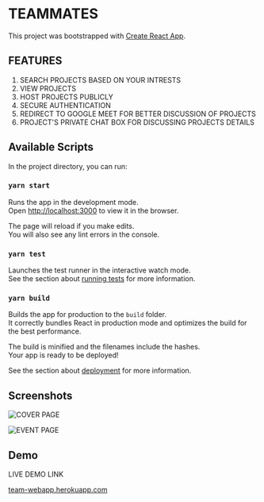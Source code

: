 #  TEAMMATES

This project was bootstrapped with [Create React App](https://github.com/facebook/create-react-app).

## FEATURES
1. SEARCH PROJECTS BASED ON YOUR INTRESTS 
2. VIEW PROJECTS 
3. HOST PROJECTS PUBLICLY
4. SECURE AUTHENTICATION
5. REDIRECT TO GOOGLE MEET FOR BETTER DISCUSSION OF PROJECTS
6. PROJECT'S PRIVATE CHAT BOX FOR DISCUSSING PROJECTS DETAILS  

## Available Scripts

In the project directory, you can run:

### [](https://github.com/19arnab190201/team/blob/master/README.md#yarn-start)`yarn start`

Runs the app in the development mode.  
Open  [http://localhost:3000](http://localhost:3000/)  to view it in the browser.

The page will reload if you make edits.  
You will also see any lint errors in the console.

### [](https://github.com/19arnab190201/team/blob/master/README.md#yarn-test)`yarn test`

Launches the test runner in the interactive watch mode.  
See the section about  [running tests](https://facebook.github.io/create-react-app/docs/running-tests)  for more information.

### [](https://github.com/19arnab190201/team/blob/master/README.md#yarn-build)`yarn build`

Builds the app for production to the  `build`  folder.  
It correctly bundles React in production mode and optimizes the build for the best performance.

The build is minified and the filenames include the hashes.  
Your app is ready to be deployed!

See the section about  [deployment](https://facebook.github.io/create-react-app/docs/deployment)  for more information.




## Screenshots

![COVER PAGE](https://i.imgur.com/j4upndV.png)

![EVENT PAGE](https://i.imgur.com/nLaXima.png)



## Demo

LIVE DEMO LINK 

[team-webapp.herokuapp.com](https://team-webapp.herokuapp.com/ "https://team-webapp.herokuapp.com")

